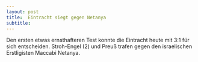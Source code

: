 ```yaml
---
layout: post
title:  Eintracht siegt gegen Netanya
subtitle:  
---
```


Den ersten etwas ernsthafteren Test konnte die Eintracht heute mit 3:1 für sich entscheiden. Stroh-Engel (2) und Preuß trafen gegen den israelischen Erstligisten Maccabi Netanya.


